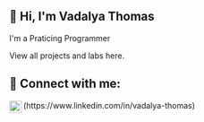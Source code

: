 ##  👋 Hi, I'm Vadalya Thomas

I'm a Praticing Programmer

View all projects and labs here.

<h2> 🤳 Connect with me:</h2>
<img align="left" alt="VadalyaThomas | LinkedIn" width="22px" src="https://cdn.jsdelivr.net/npm/simple-icons@v3/icons/linkedin.svg" />
(https://www.linkedin.com/in/vadalya-thomas)
<!--
**vadalyathomas/vadalyathomas** is a ✨ _special_ ✨ repository because its `README.md` (this file) appears on your GitHub profile.

Here are some ideas to get you started:


-->
